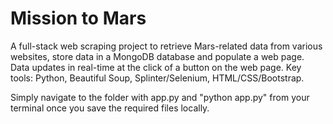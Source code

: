 # Mission to Mars
A full-stack web scraping project to retrieve Mars-related data from various websites, store data in a MongoDB database and populate a web page. Data updates in real-time at the click of a button on the web page. Key tools: Python, Beautiful Soup, Splinter/Selenium, HTML/CSS/Bootstrap.

Simply navigate to the folder with app.py and "python app.py" from your terminal once you save the required files locally.
